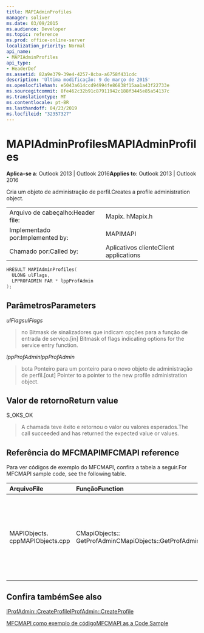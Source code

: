 ```yaml
---
title: MAPIAdminProfiles
manager: soliver
ms.date: 03/09/2015
ms.audience: Developer
ms.topic: reference
ms.prod: office-online-server
localization_priority: Normal
api_name:
- MAPIAdminProfiles
api_type:
- HeaderDef
ms.assetid: 82a9e379-39e4-4257-8cba-a6758f431cdc
description: 'Última modificação: 9 de março de 2015'
ms.openlocfilehash: e5043a614ccd94994fe86838f15aa1a43f22733e
ms.sourcegitcommit: 8fe462c32b91c87911942c188f3445e85a54137c
ms.translationtype: MT
ms.contentlocale: pt-BR
ms.lasthandoff: 04/23/2019
ms.locfileid: "32357327"
---
```

# <a name="mapiadminprofiles"></a><span data-ttu-id="ff1c4-103">MAPIAdminProfiles</span><span class="sxs-lookup"><span data-stu-id="ff1c4-103">MAPIAdminProfiles</span></span>

  
  
<span data-ttu-id="ff1c4-104">**Aplica-se a**: Outlook 2013 | Outlook 2016</span><span class="sxs-lookup"><span data-stu-id="ff1c4-104">**Applies to**: Outlook 2013 | Outlook 2016</span></span> 
  
<span data-ttu-id="ff1c4-105">Cria um objeto de administração de perfil.</span><span class="sxs-lookup"><span data-stu-id="ff1c4-105">Creates a profile administration object.</span></span> 
  
|||
|:-----|:-----|
|<span data-ttu-id="ff1c4-106">Arquivo de cabeçalho:</span><span class="sxs-lookup"><span data-stu-id="ff1c4-106">Header file:</span></span>  <br/> |<span data-ttu-id="ff1c4-107">Mapix. h</span><span class="sxs-lookup"><span data-stu-id="ff1c4-107">Mapix.h</span></span>  <br/> |
|<span data-ttu-id="ff1c4-108">Implementado por:</span><span class="sxs-lookup"><span data-stu-id="ff1c4-108">Implemented by:</span></span>  <br/> |<span data-ttu-id="ff1c4-109">MAPI</span><span class="sxs-lookup"><span data-stu-id="ff1c4-109">MAPI</span></span>  <br/> |
|<span data-ttu-id="ff1c4-110">Chamado por:</span><span class="sxs-lookup"><span data-stu-id="ff1c4-110">Called by:</span></span>  <br/> |<span data-ttu-id="ff1c4-111">Aplicativos cliente</span><span class="sxs-lookup"><span data-stu-id="ff1c4-111">Client applications</span></span>  <br/> |
   
```cpp
HRESULT MAPIAdminProfiles(
  ULONG ulFlags,
  LPPROFADMIN FAR * lppProfAdmin
);
```

## <a name="parameters"></a><span data-ttu-id="ff1c4-112">Parâmetros</span><span class="sxs-lookup"><span data-stu-id="ff1c4-112">Parameters</span></span>

 <span data-ttu-id="ff1c4-113">_ulFlags_</span><span class="sxs-lookup"><span data-stu-id="ff1c4-113">_ulFlags_</span></span>
  
> <span data-ttu-id="ff1c4-114">no Bitmask de sinalizadores que indicam opções para a função de entrada de serviço.</span><span class="sxs-lookup"><span data-stu-id="ff1c4-114">[in] Bitmask of flags indicating options for the service entry function.</span></span> 
    
 <span data-ttu-id="ff1c4-115">_lppProfAdmin_</span><span class="sxs-lookup"><span data-stu-id="ff1c4-115">_lppProfAdmin_</span></span>
  
> <span data-ttu-id="ff1c4-116">bota Ponteiro para um ponteiro para o novo objeto de administração de perfil.</span><span class="sxs-lookup"><span data-stu-id="ff1c4-116">[out] Pointer to a pointer to the new profile administration object.</span></span>
    
## <a name="return-value"></a><span data-ttu-id="ff1c4-117">Valor de retorno</span><span class="sxs-lookup"><span data-stu-id="ff1c4-117">Return value</span></span>

<span data-ttu-id="ff1c4-118">S_OK</span><span class="sxs-lookup"><span data-stu-id="ff1c4-118">S_OK</span></span> 
  
> <span data-ttu-id="ff1c4-119">A chamada teve êxito e retornou o valor ou valores esperados.</span><span class="sxs-lookup"><span data-stu-id="ff1c4-119">The call succeeded and has returned the expected value or values.</span></span>
    
## <a name="mfcmapi-reference"></a><span data-ttu-id="ff1c4-120">Referência do MFCMAPI</span><span class="sxs-lookup"><span data-stu-id="ff1c4-120">MFCMAPI reference</span></span>

<span data-ttu-id="ff1c4-121">Para ver códigos de exemplo do MFCMAPI, confira a tabela a seguir.</span><span class="sxs-lookup"><span data-stu-id="ff1c4-121">For MFCMAPI sample code, see the following table.</span></span>
  
|<span data-ttu-id="ff1c4-122">**Arquivo**</span><span class="sxs-lookup"><span data-stu-id="ff1c4-122">**File**</span></span>|<span data-ttu-id="ff1c4-123">**Função**</span><span class="sxs-lookup"><span data-stu-id="ff1c4-123">**Function**</span></span>|<span data-ttu-id="ff1c4-124">**Comentário**</span><span class="sxs-lookup"><span data-stu-id="ff1c4-124">**Comment**</span></span>|
|:-----|:-----|:-----|
|<span data-ttu-id="ff1c4-125">MAPIObjects. cpp</span><span class="sxs-lookup"><span data-stu-id="ff1c4-125">MAPIObjects.cpp</span></span>  <br/> |<span data-ttu-id="ff1c4-126">CMapiObjects:: GetProfAdmin</span><span class="sxs-lookup"><span data-stu-id="ff1c4-126">CMapiObjects::GetProfAdmin</span></span>  <br/> |<span data-ttu-id="ff1c4-127">MFCMAPI usa o método **MAPIAdminProfiles** para obter o objeto de administração de perfil.</span><span class="sxs-lookup"><span data-stu-id="ff1c4-127">MFCMAPI uses the **MAPIAdminProfiles** method to get the profile administration object.</span></span>  <br/> |
   
## <a name="see-also"></a><span data-ttu-id="ff1c4-128">Confira também</span><span class="sxs-lookup"><span data-stu-id="ff1c4-128">See also</span></span>



[<span data-ttu-id="ff1c4-129">IProfAdmin::CreateProfile</span><span class="sxs-lookup"><span data-stu-id="ff1c4-129">IProfAdmin::CreateProfile</span></span>](iprofadmin-createprofile.md)


[<span data-ttu-id="ff1c4-130">MFCMAPI como exemplo de código</span><span class="sxs-lookup"><span data-stu-id="ff1c4-130">MFCMAPI as a Code Sample</span></span>](mfcmapi-as-a-code-sample.md)

